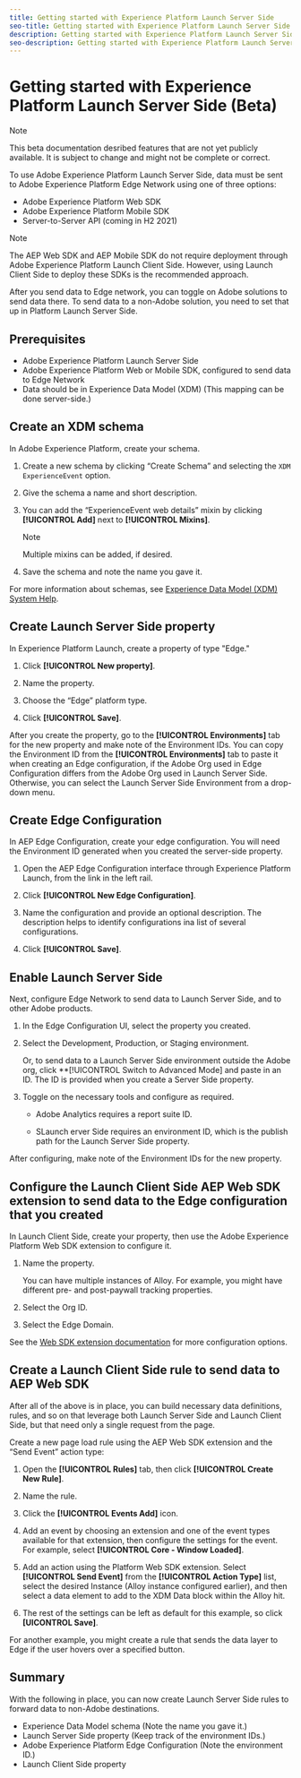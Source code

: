 ```yaml
---
title: Getting started with Experience Platform Launch Server Side
seo-title: Getting started with Experience Platform Launch Server Side
description: Getting started with Experience Platform Launch Server Side
seo-description: Getting started with Experience Platform Launch Server Side
---
```


# Getting started with Experience Platform Launch Server Side (Beta)

>[!NOTE]
>
>This beta documentation desribed features that are not yet publicly available. It is subject to change and might not be complete or correct.

To use Adobe Experience Platform Launch Server Side, data must be sent to Adobe Experience Platform Edge
Network using one of three options:

* Adobe Experience Platform Web SDK
* Adobe Experience Platform Mobile SDK
* Server-to-Server API (coming in H2 2021)

>[!NOTE]
>The AEP Web SDK and AEP Mobile SDK do not require deployment through Adobe Experience
Platform Launch Client Side. However, using Launch Client Side to deploy these SDKs is the
recommended approach.

After you send data to Edge network, you can toggle on Adobe solutions to send data there. To send data to
a non-Adobe solution, you need to set that up in Platform Launch Server Side.

## Prerequisites

* Adobe Experience Platform Launch Server Side
* Adobe Experience Platform Web or Mobile SDK, configured to send data to Edge Network
* Data should be in Experience Data Model (XDM) (This mapping can be done server-side.)

## Create an XDM schema

In Adobe Experience Platform, create your schema.

1. Create a new schema by clicking “Create Schema” and selecting the `XDM ExperienceEvent` option.

1. Give the schema a name and short description.

1. You can add the “ExperienceEvent web details” mixin by clicking **[!UICONTROL Add]** next to **[!UICONTROL Mixins]**. 

    >[!NOTE]
    >
    >Multiple mixins can be added, if desired.

1. Save the schema and note the name you gave it.

For more information about schemas, see [Experience Data Model (XDM) System Help](https://docs.adobe.com/content/help/en/experience-platform/xdm/home.html).

## Create Launch Server Side property

In Experience Platform Launch, create a property of type "Edge."

1. Click **[!UICONTROL New property]**. 

1. Name the property. 

1. Choose the “Edge” platform type.

1. Click **[!UICONTROL Save]**.

After you create the property, go to the **[!UICONTROL Environments]** tab for the new property and make
note of the Environment IDs. You can copy the Environment ID from the **[!UICONTROL Environments]** tab to paste it when
creating an Edge configuration, if the Adobe Org used in Edge Configuration differs from the Adobe Org used
in Launch Server Side. Otherwise, you can select the Launch Server Side Environment from a drop-down menu.

## Create Edge Configuration

In AEP Edge Configuration, create your edge configuration. You will need the Environment ID generated when you created the server-side property.

1. Open the AEP Edge Configuration interface through Experience Platform Launch, from the link in the left rail.

1. Click **[!UICONTROL New Edge Configuration]**.

1. Name the configuration and provide an optional description. 
    The description helps to identify configurations ina  list of several configurations. 

1. Click **[!UICONTROL Save]**.



## Enable Launch Server Side

Next, configure Edge Network to send data to Launch Server Side, and to other Adobe products.

1. In the Edge Configuration UI, select the property you created.

1. Select the Development, Production, or Staging environment.

    Or, to send data to a Launch Server Side environment outside the Adobe org, click **[!UICONTROL Switch to Advanced Mode] and paste in an ID. The ID is provided when you create a Server Side property.

1. Toggle on the necessary tools and configure as required.

    * Adobe Analytics requires a report suite ID.

    * SLaunch erver Side requires an environment ID, which is the publish path for the Launch Server Side property.

After configuring, make note of the Environment IDs for the new property.

## Configure the Launch Client Side AEP Web SDK extension to send data to the Edge configuration that you created

In Launch Client Side, create your property, then use the Adobe Experience Platform Web SDK extension to configure it.

1. Name the property.

    You can have multiple instances of Alloy. For example, you might have different pre- and post-paywall tracking properties.

1. Select the Org ID.

1. Select the Edge Domain.

See the [Web SDK extension documentation](https://docs.adobe.com/content/help/en/launch/using/extensions-ref/adobe-extension/aep-extension/overview.html) for more configuration options.

## Create a Launch Client Side rule to send data to AEP Web SDK

After all of the above is in place, you can build necessary data definitions, rules, and so on that leverage both Launch Server Side and Launch Client Side, but that need only a single request from the page.

Create a new page load rule using the AEP Web SDK extension and the “Send Event” action type:

1. Open the **[!UICONTROL Rules]** tab, then click **[!UICONTROL Create New Rule]**.

1. Name the rule.

1. Click the **[!UICONTROL Events Add]** icon.

1. Add an event by choosing an extension and one of the event types available for that extension, then
configure the settings for the event. 
    For example, select **[!UICONTROL Core - Window Loaded]**.

1. Add an action using the Platform Web SDK extension. Select **[!UICONTROL Send Event]** from the **[!UICONTROL Action Type]** list, select the desired Instance (Alloy instance configured earlier), and then select a data element to add to the XDM Data block within the Alloy hit.

1. The rest of the settings can be left as default for this example, so click **[UICONTROL Save]**.

For another example, you might create a rule that sends the data layer to Edge if the user hovers over a specified button.

## Summary

With the following in place, you can now create Launch Server Side rules to forward data to
non-Adobe destinations.

* Experience Data Model schema (Note the name you gave it.)
* Launch Server Side property (Keep track of the environment IDs.)
* Adobe Experience Platform Edge Configuration (Note the environment ID.)
* Launch Client Side property


<!--
Additional info from PPT. Do we need any of this?

I’ll assume you’ve added this to a test page and won’t include any instructions on that here. If you haven’t, now’s the time...

Add and configure the AEP Web SDK extension:

If we’ve done everything right, the Edge Configuration we set up earlier should be available to pick from the drop down. If not, the values can be manually entered.

In Client Side Launch: XDM Data Element

Create a new Data Element using the AEP Web SDK extension and choosing “XDM Object” as the Data Element Type.
In the right half of the editor, choose the schema you created in in step one of this process. You should recognize the schema by its structure.
Take some time and click through the schema. This is where you’ll populate the parameters/keys that you send in the xdm event payload.



At present, the Server Side Launch beta has limited extension options, but enough to test out. Add the following extensions:

Adobe Cloud Connector
Google Analytics Measurement Protocol

Note: Do NOT use the “Send Beacon” extension. It is deprecated, doesn’t work, and is being removed.

Create a new rule:
There’s only one type of rule
Don’t add conditions, we want it to always fire
Add two (2) actions, each using the extensions added on the previous slide:
Adobe Cloud Connector / Send Beacon
Create a temp POST endpoint using https://webhook.site
Google Analytics Measurement Protocol / Send Data
Send data to a GA test environment

In Server Side Launch: Data Elements

To build a data element:
Note the location of the XDM key, beginning at the “events” level of the payload.
Create a new data element using the Core extension and the “Path” data element type.
Set the “Path” value to the payload path noted in #1 above.
Notes/Gotchas
Make sure to use “event” (singular) instead of “events” as shown in the example at right
Note: A _satellite.getVar() alternative is being developed for Server Side Launch: getDataElementValue()
Do not include the array index in the path
Do not include dots/periods or spaces in your data element name, doing so will cause errors when referencing the data element, and may well break the whole setup

As with Client Side Launch, Server Side Launch lets you manipulate data elements using custom javascript. When doing so, XDM paths can be referenced directly by adding “payload.” to the front of the reference as shown below:

``` javascript
var height = payload.event.xdm.device.screenHeight,
   width = payload.event.xdm.device.screenWidth;

var pixelCount = height * width;
return pixelCount;
```

## Testing

Install the Adobe Experience Platform Debugger and make use of the Edge Trace functionality found on the “Launch” tab:
-->
